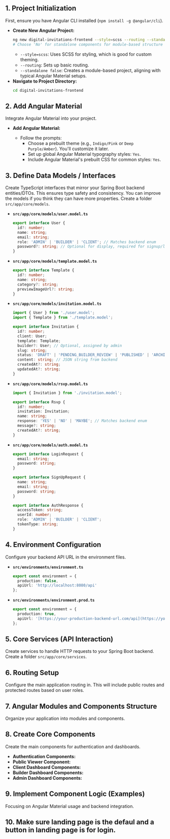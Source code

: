 ## 1. Project Initialization

First, ensure you have Angular CLI installed (`npm install -g @angular/cli`).

* **Create New Angular Project:**
    ```bash
    ng new digital-invitations-frontend --style=scss --routing --standalone false
    # Choose 'No' for standalone components for module-based structure as per initial request.
    ```
    * `--style=scss`: Uses SCSS for styling, which is good for custom theming.
    * `--routing`: Sets up basic routing.
    * `--standalone false`: Creates a module-based project, aligning with typical Angular Material setups.
* **Navigate to Project Directory:**
    ```bash
    cd digital-invitations-frontend
    ```

## 2. Add Angular Material

Integrate Angular Material into your project.

* **Add Angular Material:**

    * Follow the prompts:
        * Choose a prebuilt theme (e.g., `Indigo/Pink` or `Deep Purple/Amber`). You'll customize it later.
        * Set up global Angular Material typography styles: `Yes`.
        * Include Angular Material's prebuilt CSS for common styles: `Yes`.

## 3. Define Data Models / Interfaces

Create TypeScript interfaces that mirror your Spring Boot backend entities/DTOs. This ensures type safety and consistency. You can improve the models if you think they can have more properties. Create a folder `src/app/core/models`.

* **`src/app/core/models/user.model.ts`**
    ```typescript
    export interface User {
      id?: number;
      name: string;
      email: string;
      role: 'ADMIN' | 'BUILDER' | 'CLIENT'; // Matches backend enum
      password?: string; // Optional for display, required for signup/login
    }
    ```

* **`src/app/core/models/template.model.ts`**
    ```typescript
    export interface Template {
      id?: number;
      name: string;
      category?: string;
      previewImageUrl?: string;
    }
    ```

* **`src/app/core/models/invitation.model.ts`**
    ```typescript
    import { User } from './user.model';
    import { Template } from './template.model';

    export interface Invitation {
      id?: number;
      client: User;
      template: Template;
      builder?: User; // Optional, assigned by admin
      slug: string;
      status: 'DRAFT' | 'PENDING_BUILDER_REVIEW' | 'PUBLISHED' | 'ARCHIVED'; // Matches backend enum
      content: string; // JSON string from backend
      createdAt?: string;
      updatedAt?: string;
    }
    ```

* **`src/app/core/models/rsvp.model.ts`**
    ```typescript
    import { Invitation } from './invitation.model';

    export interface Rsvp {
      id?: number;
      invitation: Invitation;
      name: string;
      response: 'YES' | 'NO' | 'MAYBE'; // Matches backend enum
      message?: string;
      createdAt?: string;
    }
    ```

* **`src/app/core/models/auth.model.ts`**
    ```typescript
    export interface LoginRequest {
      email: string;
      password: string;
    }

    export interface SignUpRequest {
      name: string;
      email: string;
      password: string;
    }

    export interface AuthResponse {
      accessToken: string;
      userId: number;
      role: 'ADMIN' | 'BUILDER' | 'CLIENT';
      tokenType: string;
    }
    ```

## 4. Environment Configuration

Configure your backend API URL in the environment files.

* **`src/environments/environment.ts`**
    ```typescript
    export const environment = {
      production: false,
      apiUrl: 'http://localhost:8080/api'
    };
    ```

* **`src/environments/environment.prod.ts`**
    ```typescript
    export const environment = {
      production: true,
      apiUrl: '[https://your-production-backend-url.com/api](https://your-production-backend-url.com/api)' // Replace with your production URL
    };
    ```

## 5. Core Services (API Interaction)

Create services to handle HTTP requests to your Spring Boot backend. Create a folder `src/app/core/services`.


## 6. Routing Setup

Configure the main application routing in. This will include public routes and protected routes based on user roles.

## 7. Angular Modules and Components Structure

Organize your application into modules and components.


## 8. Create Core Components

Create the main components for authentication and dashboards.

* **Authentication Components:**
* **Public Viewer Component:**
* **Client Dashboard Components:**
* **Builder Dashboard Components:**
* **Admin Dashboard Components:**

## 9. Implement Component Logic (Examples)

 Focusing on Angular Material usage and backend integration.

## 10. Make sure landing page is the defaul and a button in landing page is for login.